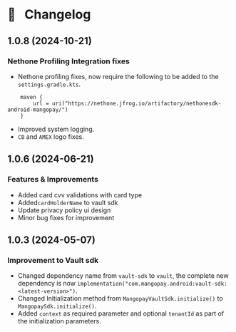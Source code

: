 
# 🔀 &nbsp; Changelog

## 1.0.8 (2024-10-21)

### Nethone Profiling Integration fixes
* Nethone profiling fixes, now require the following to be added to the `settings.gradle.kts`.
```
    maven {
        url = uri("https://nethone.jfrog.io/artifactory/nethonesdk-android-mangopay/")
    }
```
* Improved system logging.
* `CB` and `AMEX` logo fixes.

## 1.0.6 (2024-06-21)

### Features & Improvements
* Added card cvv validations with card type
* Added`cardHolderName` to vault sdk
* Update privacy policy ui design
* Minor bug fixes for improvement

## 1.0.3 (2024-05-07)

### Improvement to Vault sdk
* Changed dependency name from `vault-sdk` to `vault`, the complete new dependency is now `implementation("com.mangopay.android:vault-sdk:<latest-version>")`.
* Changed Initialization method from `MangopayVaultSdk.initialize()` to `MangopaySdk.initialize()`.
* Added `context` as required parameter and optional `tenantId` as part of the initialization parameters.

